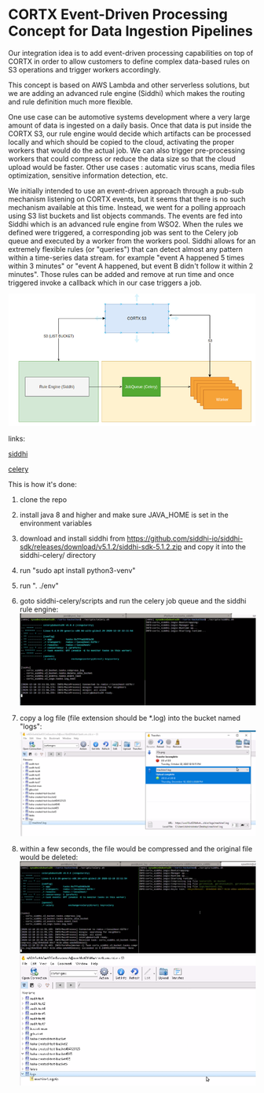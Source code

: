 # CORTX Event-Driven Processing Concept for  Data Ingestion Pipelines
Our integration idea is to add event-driven processing capabilities on top of CORTX in order to allow customers to define complex data-based rules on S3 operations and trigger workers accordingly.

This concept is based on AWS Lambda and other serverless solutions, but we are adding an advanced rule engine (Siddhi) which makes the routing and rule definition much more flexible.

One use case can be automotive systems development where a very large amount of data is ingested on a daily basis. Once that data is put inside the CORTX S3, our rule engine would decide which artifacts can be processed locally and which should be copied to the cloud, activating the proper workers that would do the actual job. We can also trigger pre-processing workers that could compress or reduce the data size so that the cloud upload would be faster.
Other use cases : automatic virus scans, media files optimization, sensitive information detection, etc.

We initially intended to use an event-driven approach through a pub-sub mechanism listening on CORTX events, but it seems that there is no such mechanism available at this time. Instead, we went for a polling approach using S3 list buckets and list objects commands. The events are fed into Siddhi which is an advanced rule engine from WSO2. When the rules we defined were triggered, a corresponding job was sent to the Celery job queue and executed by a worker from the workers pool.
Siddhi allows for an extremely flexible rules (or "queries") that can detect almost any pattern within a time-series data stream. for example "event A happened 5 times within 3 minutes" or "event A happened, but event B didn't follow it within 2 minutes". Those rules can be added and remove at run time and once triggered invoke a callback which in our case triggers a job.

![overview](/doc/images/siddhi-celery-pipeline.png)

links: 

[siddhi](https://siddhi.io/)

[celery](https://docs.celeryproject.org/en/stable/)

This is how it's done:

1. clone the repo

2. install java 8 and higher and make sure JAVA_HOME is set in the environment variables

3. download and install siddhi from https://github.com/siddhi-io/siddhi-sdk/releases/download/v5.1.2/siddhi-sdk-5.1.2.zip and copy it into the siddhi-celery/ directory

4. run "sudo apt install python3-venv"

5. run ". ./env"

6. goto siddhi-celery/scripts and run the celery job queue and the siddhi rule engine:
![screensho1](/doc/images/siddhi1.png)

7. copy a log file (file extension should be *.log) into the bucket named "logs":
![screensho2](/doc/images/siddhi2.png)

8. within a few seconds, the file would be compressed and the original file would be deleted:
![screensho3](/doc/images/siddhi3.png)
![screensho3](/doc/images/siddhi4.png)


